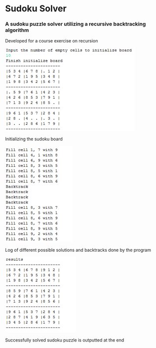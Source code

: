 # Sudoku Solver
### A sudoku puzzle solver utilizing a recursive backtracking algorithm

Developed for a course exercise on recursion

![initializing sudoku](initialized.png)

Initializing the sudoku board

![solving sudoku](solving.png)

Log of different possible solutions and backtracks done by the program

![solved sudoku](solved.png)

Successfully solved sudoku puzzle is outputted at the end

